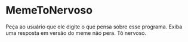 # MemeToNervoso
Peça ao usuário que ele digite o que pensa sobre esse programa.
Exiba uma resposta em versão do meme não pera. Tô nervoso.
